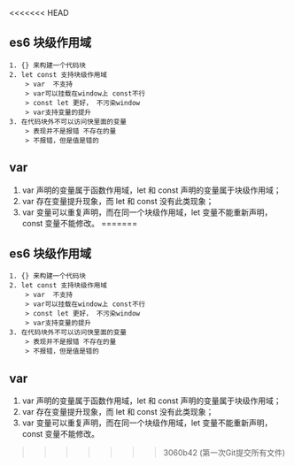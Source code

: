<<<<<<< HEAD
## es6  块级作用域
    1. {} 来构建一个代码块
    2. let const 支持块级作用域
        > var  不支持  
        > var可以挂载在window上 const不行  
        > const let 更好， 不污染window
        > var支持变量的提升
    3. 在代码块外不可以访问快里面的变量
        > 表现并不是报错 不存在的量  
        > 不报错，但是值是错的

## var
1. var 声明的变量属于函数作用域，let 和 const 声明的变量属于块级作用域；
2. var 存在变量提升现象，而 let 和 const 没有此类现象；
3. var 变量可以重复声明，而在同一个块级作用域，let 变量不能重新声明，const 变量不能修改。
=======
## es6  块级作用域
    1. {} 来构建一个代码块
    2. let const 支持块级作用域
        > var  不支持  
        > var可以挂载在window上 const不行  
        > const let 更好， 不污染window
        > var支持变量的提升
    3. 在代码块外不可以访问快里面的变量
        > 表现并不是报错 不存在的量  
        > 不报错，但是值是错的

## var
1. var 声明的变量属于函数作用域，let 和 const 声明的变量属于块级作用域；
2. var 存在变量提升现象，而 let 和 const 没有此类现象；
3. var 变量可以重复声明，而在同一个块级作用域，let 变量不能重新声明，const 变量不能修改。
>>>>>>> 3060b42 (第一次Git提交所有文件)
